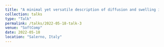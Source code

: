 ```yaml
---
title: "A minimal yet versatile description of diffusion and swelling in polymer-solvent systems: modeling and experimental validation"
collection: talks
type: "Talk"
permalink: /talks/2022-05-18-talk-3
venue: "SoftComp"
date: 2022-05-18
location: "Salerno, Italy"
---
```

